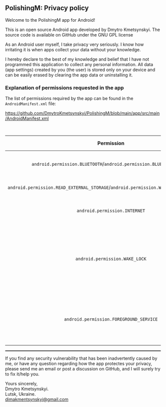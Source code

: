 ## PolishingM: Privacy policy

Welcome to the PolishingM app for Android!

This is an open source Android app developed by Dmytro Kmetsynskyi. The source code is available on GitHub under the GNU GPL license

As an Android user myself, I take privacy very seriously. I know how irritating it is when apps collect your data without your knowledge.

I hereby declare to the best of my knowledge and belief that I have not programmed this application to collect any personal information. All data (app settings) created by you (the user) is stored only on your device and can be easily erased by clearing the app data or uninstalling it.

### Explanation of permissions requested in the app

The list of permissions required by the app can be found in the `AndroidManifest.xml` file:

https://github.com/DmytroKmetsynskyi/PolishingM/blob/main/app/src/main/AndroidManifest.xml

<br/>

| Permission | Why it is required |
| :---: | --- |
| `android.permission.BLUETOOTH`/`android.permission.BLUETOOTH_ADMIN` | Used to connect to CNC machine |
| `android.permission.READ_EXTERNAL_STORAGE`/`android.permission.WRITE_EXTERNAL_STORAGE` | Used to read `gcode` files |
| `android.permission.INTERNET` | Used by the Firebase platform |
| `android.permission.WAKE_LOCK` | Used to keep the CPU running in order to complete some work before the device goes to sleep |
| `android.permission.FOREGROUND_SERVICE` | It is used so that the machine can continue working in the background |

 <hr style="border:1px solid gray">

If you find any security vulnerability that has been inadvertently caused by me, or have any question regarding how the app protectes your privacy, please send me an email or post a discussion on GitHub, and I will surely try to fix it/help you.

Yours sincerely,  
Dmytro Kmetsynskyi.  
Lutsk, Ukraine.  
dimakmentsynskyi@gmail.com
